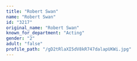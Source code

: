 ```yaml
---
title: "Robert Swan"
name: "Robert Swan"
id: "3217"
original_name: "Robert Swan"
known_for_department: "Acting"
gender: "2"
adult: "false"
profile_path: "/gD2tRlaXI5dV8kR747dalapUKWi.jpg"
---
```

